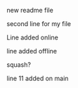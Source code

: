 new readme file

second line for my file

Line added online

line added offline

squash?

line 11 added on main